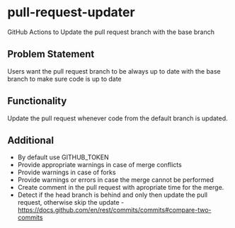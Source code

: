 # pull-request-updater
GitHub Actions to Update the pull request branch with the base branch

## Problem Statement

Users want the pull request branch to be always up to date with the base branch to make sure code is up to date

## Functionality

Update the pull request whenever code from the default branch is updated.

## Additional

- By default use GITHUB_TOKEN
- Provide appropriate warnings in case of merge conflicts
- Provide warnings in case of forks
- Provide warnings or errors in case the merge cannot be performed
- Create comment in the pull request with apropriate time for the merge.
- Detect if the head branch is behind and only then update the pull request, otherwise skip the update - https://docs.github.com/en/rest/commits/commits#compare-two-commits


